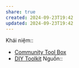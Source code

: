 ```yaml
---
share: true
created: 2024-09-23T19:42
updated: 2024-09-23T19:42
---
```

Khái niệm:: 
- [Community Tool Box](https://ctb.ku.edu/en "Community Tool Box")
- [DIY Toolkit](https://www.youtube.com/channel/UCaFaJ4p8lGYerzQIFzu-LjA "DIY Toolkit - YouTube")
Nguồn:: 